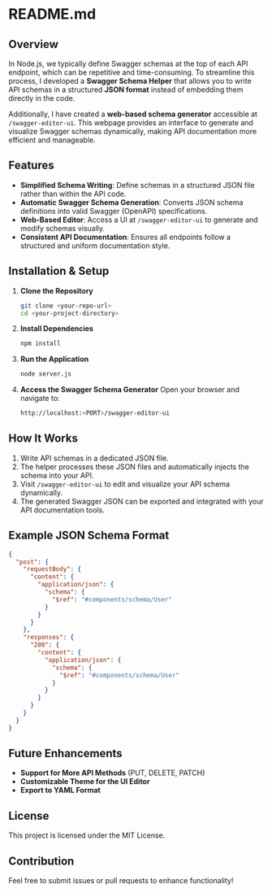 # README.md

## Overview
In Node.js, we typically define Swagger schemas at the top of each API endpoint, which can be repetitive and time-consuming. To streamline this process, I developed a **Swagger Schema Helper** that allows you to write API schemas in a structured **JSON format** instead of embedding them directly in the code. 

Additionally, I have created a **web-based schema generator** accessible at `/swagger-editor-ui`. This webpage provides an interface to generate and visualize Swagger schemas dynamically, making API documentation more efficient and manageable.

## Features
- **Simplified Schema Writing**: Define schemas in a structured JSON file rather than within the API code.
- **Automatic Swagger Schema Generation**: Converts JSON schema definitions into valid Swagger (OpenAPI) specifications.
- **Web-Based Editor**: Access a UI at `/swagger-editor-ui` to generate and modify schemas visually.
- **Consistent API Documentation**: Ensures all endpoints follow a structured and uniform documentation style.

## Installation & Setup

1. **Clone the Repository**
   ```sh
   git clone <your-repo-url>
   cd <your-project-directory>
   ```

2. **Install Dependencies**
   ```sh
   npm install
   ```

3. **Run the Application**
   ```sh
   node server.js
   ```

4. **Access the Swagger Schema Generator**
   Open your browser and navigate to:
   ```sh
   http://localhost:<PORT>/swagger-editor-ui
   ```

## How It Works
1. Write API schemas in a dedicated JSON file.
2. The helper processes these JSON files and automatically injects the schema into your API.
3. Visit `/swagger-editor-ui` to edit and visualize your API schema dynamically.
4. The generated Swagger JSON can be exported and integrated with your API documentation tools.

## Example JSON Schema Format
```json
{
  "post": {
    "requestBody": {
      "content": {
        "application/json": {
          "schema": {
            "$ref": "#components/schema/User"
          }
        }
      }
    },
    "responses": {
      "200": {
        "content": {
          "application/json": {
            "schema": {
              "$ref": "#components/schema/User"
            }
          }
        }
      }
    }
  }
}
```

## Future Enhancements
- **Support for More API Methods** (PUT, DELETE, PATCH)
- **Customizable Theme for the UI Editor**
- **Export to YAML Format**

## License
This project is licensed under the MIT License.

## Contribution
Feel free to submit issues or pull requests to enhance functionality!

